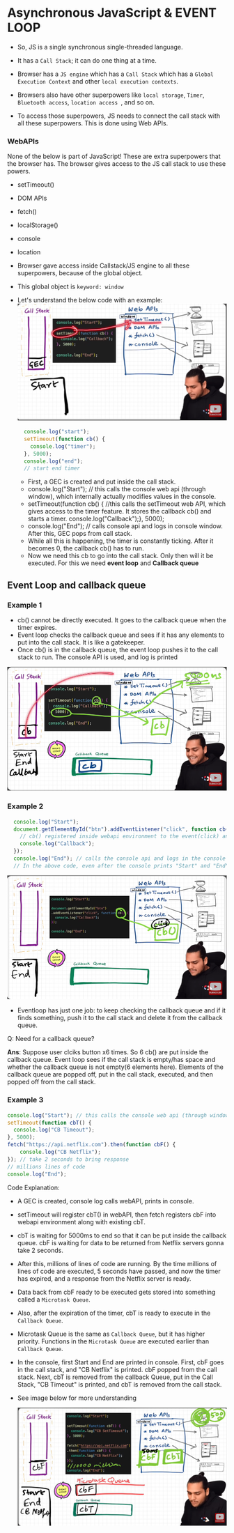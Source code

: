 # Asynchronous JavaScript & EVENT LOOP

- So, JS is a single synchronous single-threaded language.
- It has a `Call Stack`; it can do one thing at a time.

- Browser has a `JS engine` which has a `Call Stack` which has a `Global Execution Context` and other `local execution contexts`.
- Browsers also have other superpowers like `local storage`, `Timer`, `Bluetooth access`, `location access `, and so on.
- To access those superpowers, JS needs to connect the call stack with all these superpowers. This is done using Web APIs.

### WebAPIs
None of the below is part of JavaScript! These are extra superpowers that the browser has. The browser gives access to the JS call stack to use these powers.
- setTimeout()
- DOM APIs
- fetch()
- localStorage()
- console
- location

- Browser gave access inside Callstack/JS engine to all these superpowers, because of the global object.
- This global object is `keyword: window`

- Let's understand the below code with an example:
![Event Loop 1 Demo](assets/JS-15-1.png)

  ```js
    console.log("start");
    setTimeout(function cb() {
      console.log("timer");
    }, 5000);
    console.log("end");
    // start end timer
  ```
  - First, a GEC is created and put inside the call stack.
  - console.log("Start"); // this calls the console web api (through window), which internally actually modifies values in the console.
  - setTimeout(function cb() { //this calls the setTimeout web API, which gives access to the  timer feature. It stores the callback cb() and starts a timer. console.log("Callback");}, 5000);
  - console.log("End"); // calls console api and logs in console window. After this, GEC pops from call stack.
  - While all this is happening, the timer is constantly ticking. After it becomes 0, the callback cb() has to run.
  - Now we need this cb to go into the call stack. Only then will it be executed. For this we need **event loop** and **Callback queue**

## Event Loop and callback queue

### Example 1
- cb() cannot be directly executed. It goes to the callback queue when the timer expires.
- Event loop checks the callback queue and sees if it has any elements to put into the call stack. It is like a gatekeeper.
- Once cb() is in the callback queue, the event loop pushes it to the call stack to run. The console API is used, and log is printed

![Event Loop 2 Demo](assets/JS-15-2.png)

### Example 2
```js
  console.log("Start");
  document.getElementById("btn").addEventListener("click", function cb() {
    // cb() registered inside webapi environment to the event(click) and attached to it. i.e., REGISTERING A CALLBACK AND ATTACHING EVENT TO IT.
    console.log("Callback");
  });
  console.log("End"); // calls the console api and logs in the console window. After this, GEC gets removed from call stack.
  // In the above code, even after the console prints "Start" and "End" and pops GEC out, the eventListener stays in webapi env(with the hope that the user may click it some day) until explicitly removed, or the browser is closed.
  ```
![Event Loop 2 Demo](assets/JS-15-3.png)
- Eventloop has just one job: to keep checking the callback queue and if it finds something, push it to the call stack and delete it from the callback queue.

Q: Need for a callback queue?

**Ans**: Suppose user clciks button x6 times. So 6 cb() are put inside the callback queue. Event loop sees if the call stack is empty/has space and whether the callback queue is not empty(6 elements here). Elements of the callback queue are popped off, put in the call stack, executed, and then popped off from the call stack.

### Example 3
```js
console.log("Start"); // this calls the console web api (through window), which in turn modifies values in the console.
setTimeout(function cbT() {
  console.log("CB Timeout");
}, 5000);
fetch("https://api.netflix.com").then(function cbF() {
    console.log("CB Netflix");
}); // take 2 seconds to bring response
// millions lines of code
console.log("End");
```

Code Explanation:
* A GEC is created, console log calls webAPI, prints in console.
* setTimeout will register cbT() in webAPI, then fetch registers cbF into webapi environment along with existing cbT.
* cbT is waiting for 5000ms to end so that it can be put inside the callback queue. cbF is waiting for data to be returned from Netflix servers gonna take 2 seconds.
* After this, millions of lines of code are running. By the time millions of lines of code are executed, 5 seconds have passed, and now the timer has expired, and a response from the Netflix server is ready.
* Data back from cbF ready to be executed gets stored into something called a `Microtask Queue`.
* Also, after the expiration of the timer, cbT is ready to execute in the `Callback Queue`.
* Microtask Queue is the same as `Callback Queue`, but it has higher priority. Functions in the `Microtask Queue` are executed earlier than `Callback Queue`.
* In the console, first Start and End are printed in console. First, cbF goes in the call stack, and "CB Netflix" is printed. cbF popped from the call stack. Next, cbT is removed from the callback Queue, put in the Call Stack, "CB Timeout" is printed, and cbT is removed from the call stack.
* See image below for more understanding

  ![Event Loop 4 Demo](assets/JS-15-4.png)
